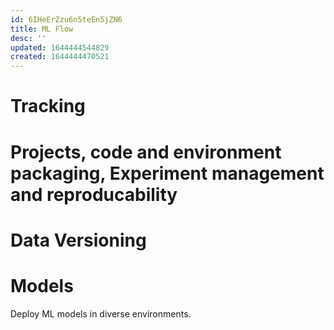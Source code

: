 ```yaml
---
id: 6IHeErZzu6n5teEn5jZN6
title: ML Flow
desc: ''
updated: 1644444544829
created: 1644444470521
---
```


# Tracking

# Projects, code and environment packaging, Experiment management and reproducability

# Data Versioning

# Models

Deploy ML models in diverse environments.
